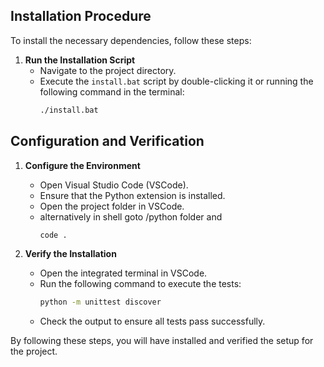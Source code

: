 ## Installation Procedure

To install the necessary dependencies, follow these steps:

1. **Run the Installation Script**
    - Navigate to the project directory.
    - Execute the `install.bat` script by double-clicking it or running the following command in the terminal:
      ```sh
      ./install.bat
      ```

## Configuration and Verification

1. **Configure the Environment**
    - Open Visual Studio Code (VSCode).
    - Ensure that the Python extension is installed.
    - Open the project folder in VSCode.
    - alternatively in shell goto <root>/python folder and
      ```sh
      code .
      ```

2. **Verify the Installation**
    - Open the integrated terminal in VSCode.
    - Run the following command to execute the tests:
      ```sh
      python -m unittest discover
      ```
    - Check the output to ensure all tests pass successfully.

By following these steps, you will have installed and verified the setup for the project.